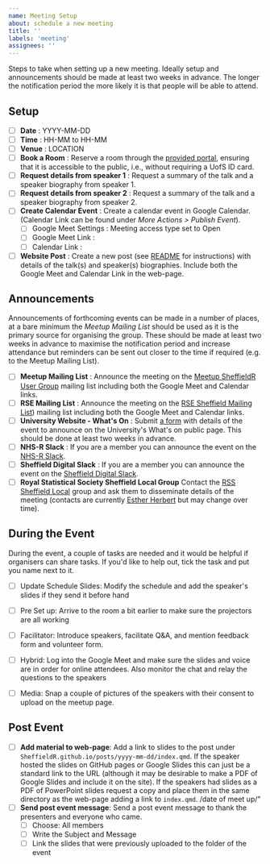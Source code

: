 ```yaml
---
name: Meeting Setup
about: schedule a new meeting
title: ''
labels: 'meeting'
assignees: ''
---
```


Steps to take when setting up a new meeting. Ideally setup and announcements should be made at least two weeks in
advance. The longer the notification period the more likely it is that people will be able to attend.

## Setup

+ [ ] **Date** : YYYY-MM-DD
+ [ ] **Time** : HH-MM to HH-MM
+ [ ] **Venue** : LOCATION
+ [ ] **Book a Room** : Reserve a room through the [provided
      portal](https://staff.sheffield.ac.uk/it-services/room-bookings/process), ensuring that it is accessible to the public, i.e., without requiring a UofS ID card.
+ [ ] **Request details from speaker 1** : Request a summary of the talk and a speaker biography from speaker 1.
+ [ ] **Request details from speaker 2** : Request a summary of the talk and a speaker biography from speaker 2.
+ [ ] **Create Calendar Event** : Create a calendar event in Google Calendar. (Calendar Link can be found under _More Actions > Publish  Event_).
  + [ ] Google Meet Settings : Meeting access type set to Open
  + [ ] Google Meet Link :
  + [ ] Calendar Link :
+ [ ] **Website Post** : Create a new post (see [README](https://github.com/SheffieldR/SheffieldR.github.io) for
      instructions) with details of the talk(s) and speaker(s) biographies. Include both the Google Meet and Calendar Link in the web-page.

## Announcements

Announcements of forthcoming events can be made in a number of places, at a bare minimum the _Meetup Mailing List_
should be used as it is the primary source for organising the group. These should be made at least two weeks in advance
to maximise the notification period and increase attendance but reminders can be sent out closer to the time if required
(e.g. to the Meetup Mailing List).

+ [ ] **Meetup Mailing List** : Announce the meeting on the [Meetup SheffieldR User Group](https://www.meetup.com/sheffieldr-sheffield-r-users-group/) mailing list including both the Google Meet and Calendar links.
+ [ ] **RSE Mailing List** : Announce the meeting on the [RSE Sheffield Mailing
      List](https://groups.google.com/a/sheffield.ac.uk/g/RSE-group)) mailing list including both the Google Meet and Calendar links.
+ [ ] **University Website - What's On** : Submit [a form]( https://www.sheffield.ac.uk/whatson/submit ) with details of the event to announce on the University's What's on public page. This should be done at least two weeks in advance.
+ [ ] **NHS-R Slack** : If you are a member you can announce the event on the [NHS-R
      Slack](https://nhsrcommunity.slack.com/).
+ [ ] **Sheffield Digital Slack** : If you are a member you can announce the event on the [Sheffield Digital Slack](https://sheffield.digital/slack).
+ [ ] **Royal Statistical Society Sheffield Local Group** Contact the [RSS Sheffield Local](https://rss.org.uk/membership/rss-groups-and-committees/groups/sheffield/) group and ask them to disseminate details of the meeting (contacts are currently [Esther Herbert](mailto:e.herbert@sheffield.ac.uk) but may change over time).

## During the Event

During the event, a couple of tasks are needed and it would be helpful if organisers can share tasks. If you'd like to help out, tick the task and put you name next to it.

+ [ ] Update Schedule Slides: Modify the schedule and add the speaker's slides if they send it before hand
+ [ ] Pre Set up: Arrive to the room a bit earlier to make sure the projectors are all working
+ [ ] Facilitator: Introduce speakers, facilitate Q&A, and mention feedback form and volunteer form.
+ [ ] Hybrid: Log into the Google Meet and make sure the slides and voice are in order for online attendees. Also monitor the chat and relay the questions to the speakers
+ [ ] Media: Snap a couple of pictures of the speakers with their consent to upload on the meetup page.


## Post Event

+ [ ] **Add material to web-page**: Add a link to slides to the post under `SheffieldR.github.io/posts/yyyy-mm-dd/index.qmd`. If the speaker hosted the slides on GitHub pages or Google Slides this can just be a standard link to the URL (although it may be desirable to make a PDF of Google Slides and include it on the site). If the speakers had slides as a PDF of PowerPoint slides request a copy and place them in the same directory as the web-page adding a link to `index.qmd`.
/date of meet up/"
+ [ ] **Send post event message**: Send a post event message to thank the presenters and everyone who came.
  + [ ] Choose: All members
  + [ ] Write the Subject and Message
  + [ ] Link the slides that were previously uploaded to the folder of the event
